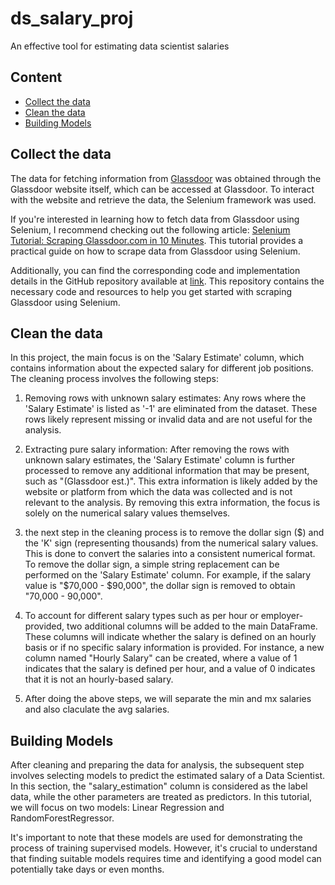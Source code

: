 # ds_salary_proj
An effective tool for estimating data scientist salaries

## Content

- [Collect the data](#collect-the-data)
- [Clean the data](#clean-the-data)
- [Building Models](#building-models)

## Collect the data


The data for fetching information from [Glassdoor](https://www.glassdoor.com/Job/index.htm) was obtained through the Glassdoor website itself, which can be accessed at Glassdoor. To interact with the website and retrieve the data, the Selenium framework was used.

If you're interested in learning how to fetch data from Glassdoor using Selenium, I recommend checking out the following article: [Selenium Tutorial: Scraping Glassdoor.com in 10 Minutes](https://mersakarya.medium.com/selenium-tutorial-scraping-glassdoor-com-in-10-minutes-3d0915c6d905). 
This tutorial provides a practical guide on how to scrape data from Glassdoor using Selenium.

Additionally, you can find the corresponding code and implementation details in the GitHub repository available at [link](https://github.com/arapfaik/scraping-glassdoor-selenium). This repository contains the necessary code and resources to help you get started with scraping Glassdoor using Selenium.

## Clean the data

In this project, the main focus is on the 'Salary Estimate' column, which contains information about the expected salary for different job positions. The cleaning process involves the following steps:

1. Removing rows with unknown salary estimates: Any rows where the 'Salary Estimate' is listed as '-1' are eliminated from the dataset. These rows likely represent missing or invalid data and are not useful for the analysis.

2. Extracting pure salary information: After removing the rows with unknown salary estimates, the 'Salary Estimate' column is further processed to remove any additional information that may be present, such as "(Glassdoor est.)". This extra information is likely added by the website or platform from which the data was collected and is not relevant to the analysis. By removing this extra information, the focus is solely on the numerical salary values themselves.
3. the next step in the cleaning process is to remove the dollar sign ($) and the 'K' sign (representing thousands) from the numerical salary values. This is done to convert the salaries into a consistent numerical format. To remove the dollar sign, a simple string replacement can be performed on the 'Salary Estimate' column. For example, if the salary value is "$70,000 - $90,000", the dollar sign is removed to obtain "70,000 - 90,000".
4.  To account for different salary types such as per hour or employer-provided, two additional columns will be added to the main DataFrame. These columns will indicate whether the salary is defined on an hourly basis or if no specific salary information is provided. For instance, a new column named "Hourly Salary" can be created, where a value of 1 indicates that the salary is defined per hour, and a value of 0 indicates that it is not an hourly-based salary.
5. After doing the above steps, we will separate the min and mx salaries and also claculate the avg salaries.

## Building Models

After cleaning and preparing the data for analysis, the subsequent step involves selecting models to predict the estimated salary of a Data Scientist. In this section, the "salary_estimation" column is considered as the label data, while the other parameters are treated as predictors. In this tutorial, we will focus on two models: Linear Regression and RandomForestRegressor.

It's important to note that these models are used for demonstrating the process of training supervised models. However, it's crucial to understand that finding suitable models requires time and identifying a good model can potentially take days or even months.